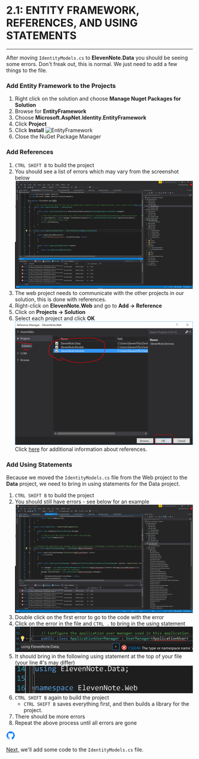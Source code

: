 # 2.1: ENTITY FRAMEWORK, REFERENCES, AND USING STATEMENTS
---
After moving `IdentityModels.cs` to **ElevenNote.Data** you should be seeing some errors. Don't freak out, this is normal. We just need to add a few things to the file.

### Add Entity Framework to the Projects
1. Right click on the solution and choose **Manage Nuget Packages for Solution**
2. Browse for **EntityFramework**
3. Choose **Microsoft.AspNet.Identity.EntityFramework**
4. Click **Project**
5. Click **Install**
![EntityFramework](/assets/2.1-A.png)
6. Close the NuGet Package Manager

### Add References
1. `CTRL SHIFT B` to build the project
2. You should see a list of errors which may vary from the screenshot below
![Reference Errors](../assets/2.1-B.png)
3. The web project needs to communicate with the other projects in our solution, this is done with references.
4. Right-click on **ElevenNote.Web** and go to **Add -> Reference**
5. Click on **Projects -> Solution**
6. Select each project and click **OK**
![Add References](../assets/2.1-C.png)
Click [here](2.1a-References.md) for additional information about references.

### Add Using Statements
Because we moved the `IdentityModels.cs` file from the Web project to the **Data** project, we need to bring in using statements for the Data project.
1. `CTRL SHIFT B` to build the project
2. You should still have errors - see below for an example
![Using Statement Errors](../assets/2.1-D.png)
3. Double click on the first error to go to the code with the error
4. Click on the error in the file and `CTRL .` to bring in the using statement
![CTRL .](../assets/2.1-E.png)
5. It should bring in the following using statement at the top of your file (your line #'s may differ)
![Using Statement](../assets/2.1-F.png)
6. `CTRL SHIFT B` again to build the project
   - `CTRL SHIFT B` saves everything first, and then builds a library for the project.
7. There should be more errors
8. Repeat the above process until all errors are gone

![Git](../assets/devicons_github_badge.png)

[Next,](2.2-IdentityModelsSetup.md) we'll add some code to the `IdentityModels.cs` file.


